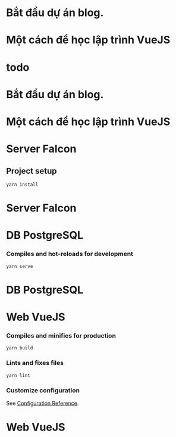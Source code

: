 # Bắt đầu dự án blog.
# Một cách để học lập trình VueJS
# todo
# Bắt đầu dự án blog.
# Một cách để học lập trình VueJS

# Server Falcon
## Project setup
```
yarn install
```
# Server Falcon

# DB PostgreSQL
### Compiles and hot-reloads for development
```
yarn serve
```
# DB PostgreSQL

# Web VueJS
### Compiles and minifies for production
```
yarn build
```

### Lints and fixes files
```
yarn lint
```

### Customize configuration
See [Configuration Reference](https://cli.vuejs.org/config/).
# Web VueJS
